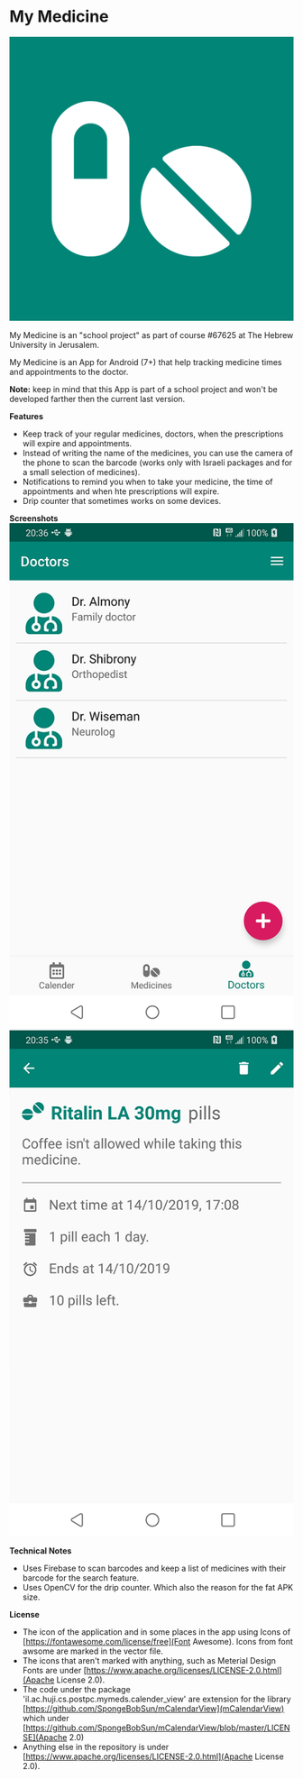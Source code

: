 # My Medicine

![](graphics/market_logo.png)

My Medicine is an "school project" as part of course #67625 at The Hebrew University in Jerusalem.
 
My Medicine is an App for Android (7+) that help tracking medicine times and appointments to the doctor.

**Note:** keep in mind that this App is part of a school project and won't be developed farther then the current last version. 

**Features**
* Keep track of your regular medicines, doctors, when the prescriptions will expire and appointments.
* Instead of writing the name of the medicines, you can use the camera of the phone to scan the barcode (works only with Israeli packages and for a small selection of medicines).
* Notifications to remind you when to take your medicine, the time of appointments and when hte prescriptions will expire.
* Drip counter that sometimes works on some devices.

**Screenshots**
![](graphics/screenshot_1.png)
![](graphics/screenshot_2.png)

**Technical Notes**
* Uses Firebase to scan barcodes and keep a list of medicines with their barcode for the search feature.
* Uses OpenCV for the drip counter. Which also the reason for the fat APK size.

**License**
* The icon of the application and in some places in the app using Icons of [https://fontawesome.com/license/free](Font Awesome). Icons from font awsome are marked in the vector file.
* The icons that aren't marked with anything, such as Meterial Design Fonts are under [https://www.apache.org/licenses/LICENSE-2.0.html](Apache License 2.0).
* The code under the package 'il.ac.huji.cs.postpc.mymeds.calender_view' are extension for the library [https://github.com/SpongeBobSun/mCalendarView](mCalendarView) which under [https://github.com/SpongeBobSun/mCalendarView/blob/master/LICENSE](Apache 2.0)
* Anything else in the repository is under [https://www.apache.org/licenses/LICENSE-2.0.html](Apache License 2.0).